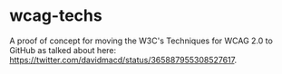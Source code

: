 wcag-techs
==========

A proof of concept for moving the W3C's Techniques for WCAG 2.0 to GitHub as talked about here: https://twitter.com/davidmacd/status/365887955308527617.
